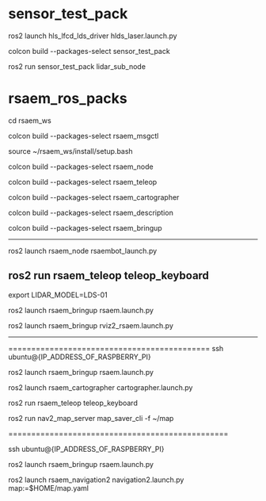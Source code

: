 # sensor_test_pack

ros2 launch hls_lfcd_lds_driver hlds_laser.launch.py

colcon build --packages-select sensor_test_pack

ros2 run sensor_test_pack lidar_sub_node 


# rsaem_ros_packs

cd rsaem_ws

colcon build --packages-select rsaem_msgctl


source ~/rsaem_ws/install/setup.bash

colcon build --packages-select rsaem_node

colcon build --packages-select rsaem_teleop

colcon build --packages-select rsaem_cartographer

colcon build --packages-select rsaem_description

colcon build --packages-select rsaem_bringup

--------------------------------------

ros2 launch rsaem_node rsaembot_launch.py

ros2 run rsaem_teleop teleop_keyboard
---------------------

export LIDAR_MODEL=LDS-01

ros2 launch rsaem_bringup rsaem.launch.py


ros2 launch rsaem_bringup rviz2_rsaem.launch.py

----------------------------

============================================
ssh ubuntu@{IP_ADDRESS_OF_RASPBERRY_PI}
 
ros2 launch rsaem_bringup rsaem.launch.py

ros2 launch rsaem_cartographer cartographer.launch.py

ros2 run rsaem_teleop teleop_keyboard

ros2 run nav2_map_server map_saver_cli -f ~/map

================================================

ssh ubuntu@{IP_ADDRESS_OF_RASPBERRY_PI}

ros2 launch rsaem_bringup rsaem.launch.py

ros2 launch rsaem_navigation2 navigation2.launch.py map:=$HOME/map.yaml
